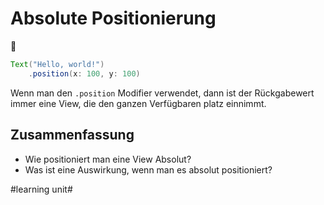 # Absolute Positionierung
📍

```java
Text("Hello, world!")
    .position(x: 100, y: 100)
```

Wenn man den `.position` Modifier verwendet, dann ist der Rückgabewert immer eine View, die den ganzen Verfügbaren platz einnimmt.

## Zusammenfassung
- Wie positioniert man eine View Absolut?
- Was ist eine Auswirkung, wenn man es absolut positioniert?


#learning unit#